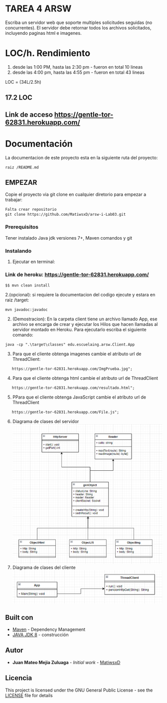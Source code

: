 # TAREA 4 ARSW 

Escriba un servidor web que soporte multiples solicitudes seguidas (no concurrentes). El servidor debe retornar todos los archivos solicitados, incluyendo
paginas html e imagenes.
# LOC/h. Rendimiento

1. desde las 1:00 PM, hasta las 2:30 pm - fueron en total 10 lineas
2. desde las 4:00 pm, hasta las 4:55 pm - fueron en total 43 lineas


LOC = (34L/2.5h)

## 17.2 LOC

## Link de acceso https://gentle-tor-62831.herokuapp.com/

# Documentación

La documentacion de este proyecto esta en la siguiente ruta del proyecto:
```
raiz /README.md
```
## EMPEZAR

Copie el proyecto via git clone en cualquier diretorio para empezar a trabajar:
```
Falta crear repositorio
git clone https://github.com/MatiwsxD/arsw-i-Lab03.git
```

### Prerequisitos

Tener instalado Java jdk versiones 7+, Maven comandos y git

### Instalando

1. Ejecutar en terminal:

### Link de heroku: https://gentle-tor-62831.herokuapp.com/

```
$$ mvn clean install
```
2.(opcional):
si requiere la documentacion del codigo ejecute y estara en raiz /target:

```
mvn javadoc:javadoc
```

2. (Demostracion):
   En la carpeta client tiene un archivo llamado App, ese archivo se encarga de crear y ejecutar los Hilos que hacen llamadas al servidor montado en Heroku. Para ejecutarlo escriba el siguiente comando:

```
java -cp ".\target\classes" edu.escuelaing.arsw.Client.App 

```
3. Para que el cliente obtenga imagenes cambie el atributo url de ThreadClient:
```
   https://gentle-tor-62831.herokuapp.com/ImgPrueba.jpg";
```
4. Para que el cliente obtenga html cambie el atributo url de ThreadClient

```
   https://gentle-tor-62831.herokuapp.com/resultado.html";
```

5. PPara que el cliente obtenga JavaScript cambie el atributo url de ThreadClient

```
   https://gentle-tor-62831.herokuapp.com/File.js";
```

6. Diagrama de clases del servidor
   ![Imágen 1](img/2.png)
7. Diagrama de clases del cliente
   ![Imágen 1](img/3.png)


## Built con

* [Maven](https://maven.apache.org/) - Dependency Management
* [JAVA JDK 8](http://www.oracle.com/technetwork/java/javase/overview/index.html) - construcción


## Autor

* **Juan Mateo Mejia Zuluaga** - *Initial work* - [MatiwsxD](https://github.com/MatiwsxD)


## Licencia

This project is licensed under the GNU General Public License - see the [LICENSE](LICENSE) file for details
